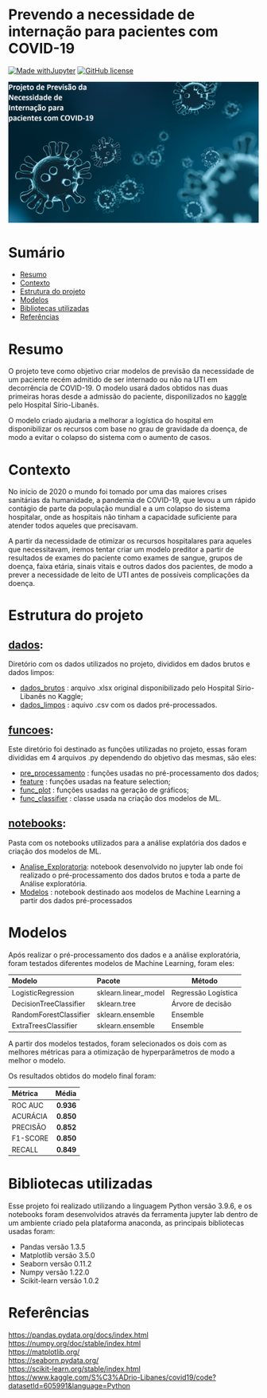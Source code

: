 # Prevendo a necessidade de internação para pacientes com COVID-19
[![Made withJupyter](https://img.shields.io/badge/Made%20with-Jupyter-orange?style=flat-square&logo=Jupyter)](https://jupyter.org/try) [![GitHub license](https://img.shields.io/github/license/Naereen/StrapDown.js.svg?style=flat-square)](https://github.com/PedroHCAlmeida/analise_temporal_COVID_Brasil/edit/main/LICENSE)

![Alt](https://github.com/Matheuslanna/Projeto_Final_Bootcamp_Alura/blob/main/Imagens/banner.png?raw=true)

# Sumário
<!--ts-->
   * [Resumo](#res)
   * [Contexto](#cont)
   * [Estrutura do projeto](#estru)
   * [Modelos](#model)
   * [Bibliotecas utilizadas](#bibli)
   * [Referências](#ref)
   <!--te-->
   
<a name="res"></a>
# Resumo

O projeto teve como objetivo criar modelos de previsão da necessidade de um paciente recém admitido de ser internado ou não na UTI em decorrência de COVID-19. O modelo usará dados obtidos nas duas primeiras horas desde a admissão do paciente, disponilizados no [kaggle](https://www.kaggle.com/S%C3%ADrio-Libanes/covid19) pelo Hospital Sírio-Libanês.

O modelo criado ajudaria a melhorar a logística do hospital em disponibilizar os recursos com base no grau de gravidade da doença, de modo a evitar o colapso do sistema com o aumento de casos.

<a name="cont"></a>
# Contexto

No início de 2020 o mundo foi tomado por uma das maiores crises sanitárias da humanidade, a pandemia de COVID-19, que levou a um rápido contágio de parte da população mundial e a um colapso do sistema hospitalar, onde as hospitais não tinham a capacidade suficiente para atender todos aqueles que precisavam. 

A partir da necessidade de otimizar os recursos hospitalares para aqueles que necessitavam, iremos tentar criar um modelo preditor a partir de resultados de exames do paciente como exames de sangue, grupos de doença, faixa etária, sinais vitais e outros dados dos pacientes, de modo a prever a necessidade de leito de UTI antes de possíveis complicações da doença.


<a name="estru"></a>
# Estrutura do projeto

## [dados](https://github.com/Matheuslanna/Projeto_Final_Bootcamp_Alura/tree/main/Dados):

Diretório com os dados utilizados no projeto, divididos em dados brutos e dados limpos:

* [dados_brutos](https://github.com/Matheuslanna/Projeto_Final_Bootcamp_Alura/tree/main/Dados/Dados_brutos) : arquivo .xlsx original disponibilizado pelo Hospital Sírio-Libanês no Kaggle;
* [dados_limpos](https://github.com/Matheuslanna/Projeto_Final_Bootcamp_Alura/tree/main/Dados/Dados_limpos) : aquivo .csv com os dados pré-processados.

## [funcoes](https://github.com/Matheuslanna/Projeto_Final_Bootcamp_Alura/tree/main/Funcoes):

Este diretório foi destinado as funções utilizadas no projeto, essas foram divididas em 4 arquivos .py dependendo do objetivo das mesmas, são eles:

* [pre_processamento](https://github.com/Matheuslanna/Projeto_Final_Bootcamp_Alura/tree/main/Funcoes/pre_processamento.py) : funções usadas no pré-processamento dos dados;
* [feature](https://github.com/Matheuslanna/Projeto_Final_Bootcamp_Alura/tree/main/Funcoes/features.py) : funções usadas na feature selection;
* [func_plot](https://github.com/Matheuslanna/Projeto_Final_Bootcamp_Alura/tree/main/Funcoes/func_plot.py) : funções usadas na geração de gráficos;
* [func_classifier](https://github.com/Matheuslanna/Projeto_Final_Bootcamp_Alura/tree/main/Funcoes/func_classifier.py) : classe usada na criação dos modelos de ML.

## [notebooks](https://github.com/Matheuslanna/Projeto_Final_Bootcamp_Alura/tree/main/Notebooks):

Pasta com os notebooks utilizados para a análise explatória dos dados e criação dos modelos de ML.

* [Analise_Exploratoria](https://github.com/Matheuslanna/Projeto_Final_Bootcamp_Alura/blob/main/Notebooks/Analise_Exploratoria.ipynb): notebook desenvolvido no jupyter lab onde foi realizado o pré-processamento dos dados brutos e toda a parte de Análise exploratória.
* [Modelos](https://github.com/Matheuslanna/Projeto_Final_Bootcamp_Alura/blob/main/notebooks/Modelos.ipynb) : notebook destinado aos modelos de Machine Learning a partir dos dados pré-processados

<a name="model"></a>
# Modelos 

Após realizar o pré-processamento dos dados e a análise exploratória, foram testados diferentes modelos de Machine Learning, foram eles:

|Modelo                 |Pacote              |Método
|:----------------------|:-------------------|-----------|
|LogisticRegression     |sklearn.linear_model|Regressão Logística
|DecisionTreeClassifier |sklearn.tree        |Árvore de decisão
|RandomForestClassifier |sklearn.ensemble    |Ensemble
|ExtraTreesClassifier   |sklearn.ensemble    |Ensemble

A partir dos modelos testados, foram selecionados os dois com as melhores métricas para a otimização de hyperparâmetros de modo a melhor o modelo.

Os resultados obtidos do modelo final foram:

Métrica   |Média
:---------|----------:
ROC AUC   | **0.936**
ACURÁCIA  | **0.850**
PRECISÃO  | **0.852**
F1-SCORE  | **0.850**
RECALL    | **0.849**

<a name="bibli"></a>
# Bibliotecas utilizadas

Esse projeto foi realizado utilizando a linguagem Python versão 3.9.6, e os notebooks foram desenvolvidos através da ferramenta jupyter lab dentro de um ambiente criado pela plataforma anaconda, as principais bibliotecas usadas foram:
* Pandas versão 1.3.5
* Matplotlib versão 3.5.0
* Seaborn versão 0.11.2
* Numpy versão 1.22.0
* Scikit-learn versão 1.0.2

<a name="ref"></a>
# Referências

https://pandas.pydata.org/docs/index.html<br>
https://numpy.org/doc/stable/index.html<br>
https://matplotlib.org/<br>
https://seaborn.pydata.org/<br>
https://scikit-learn.org/stable/index.html<br>
https://www.kaggle.com/S%C3%ADrio-Libanes/covid19/code?datasetId=605991&language=Python<br>
